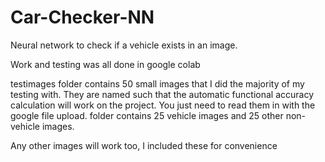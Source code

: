 # Car-Checker-NN
Neural network to check if a vehicle exists in an image.

Work and testing was all done in google colab

testimages folder contains 50 small images that I did the majority of my testing with.
They are named such that the automatic functional accuracy calculation will work on the
project. You just need to read them in with the google file upload.
folder contains 25 vehicle images and 25 other non-vehicle images.

Any other images will work too, I  included these for convenience
